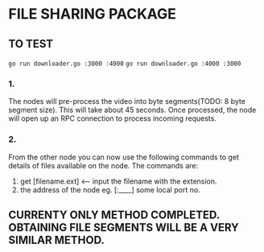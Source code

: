 # FILE SHARING PACKAGE

## TO TEST
```go run downloader.go :3000 :4000```
```go run downloader.go :4000 :3000```

### 1.

The nodes will pre-process the video into byte segments(TODO: 8 byte segment size). This will take about 45 seconds. Once processed, the node will open up an RPC connection to process incoming requests. 

### 2.
From the other node you can now use the following commands to get details of files available on the node. The commands are:

1. get [filename.ext] <-- input the filename with the extension.
2. the address of the node eg. [:____] some local port no.

## CURRENTY ONLY METHOD COMPLETED. OBTAINING FILE SEGMENTS WILL BE A VERY SIMILAR METHOD.